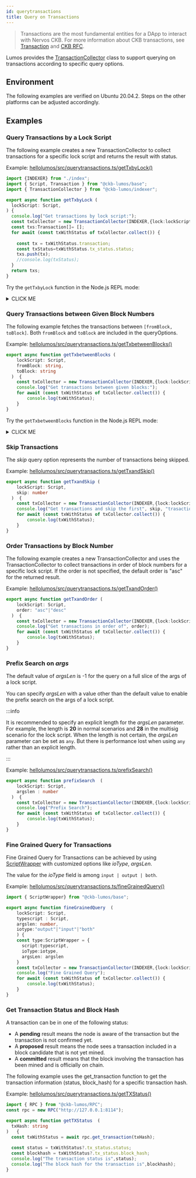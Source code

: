 ```yaml
---
id: querytransactions
title: Query on Transactions
---
```

> Transactions are the most fundamental entities for a DApp to interact with Nervos CKB. For more information about CKB transactions, see [Transaction](https://docs.nervos.org/docs/reference/transaction#docsNav) and [CKB RFC](https://github.com/nervosnetwork/rfcs/blob/master/rfcs/0019-data-structures/0019-data-structures.md#transaction).

Lumos provides the [TransactionCollector](https://github.com/nervosnetwork/lumos/blob/c3bd18e6baac9c283995f25d226a689970dc9537/packages/indexer/lib/index.js#L479) class to support querying on transactions according to specific query options.

## Environment

The following examples are verified on Ubuntu 20.04.2. Steps on the other platforms can be adjusted accordingly.

## Examples

### Query Transactions by a Lock Script

The following example creates a new TransactionCollector to collect transactions for a specific lock script and returns the result with status.

Example: <u>hellolumos/src/querytransactions.ts/getTxbyLock()</u>

```typescript title="hellolumos/src/querytransactions.ts"
import {INDEXER} from "./index";
import { Script, Transaction } from "@ckb-lumos/base";
import { TransactionCollector } from "@ckb-lumos/indexer";

export async function getTxbyLock (
  lockScript: Script,
) {
  console.log("Get transactions by lock script:");
  const txCollector = new TransactionCollector(INDEXER,{lock:lockScript});
  const txs:Transaction[]= [];
  for await (const txWithStatus of txCollector.collect()) {
    
    const tx = txWithStatus.transaction; 
    const txStatus=txWithStatus.tx_status.status;
    txs.push(tx);
    //console.log(txStatus);
  }
  return txs;
}

```

Try the `getTxbyLock` function in the Node.js REPL mode:

<details><summary>CLICK ME</summary>
<p>

```shell
$ node --experimental-repl-await
Welcome to Node.js v14.0.0.
Type ".help" for more information.
> const { accounts, querytransactions }=require(".");
The server is started.
> const alice = accounts.ALICE;
> const script={
  code_hash: "0x9bd7e06f3ecf4be0f2fcd2188b23f1b9fcc88e5d4b65a8637b17723bbda3cce8",
  hash_type: "type",
  args: alice.ARGS,
 };
> await querytransactions.getTxbyLock(script);
Get transactions by lock script:
[
  {
    cell_deps: [],
    hash: '0x84a1ff885e82f1d48813968994f63eae22df5baf65519240fc74811ba3b31e92',
    header_deps: [],
    inputs: [ [Object] ],
    outputs: [ [Object] ],
    outputs_data: [ '0x' ],
    version: '0x0',
    witnesses: [
      '0x590000000c00000055000000490000001000000030000000310000009bd7e06f3ecf4be0f2fcd2188b23f1b9fcc88e5d4b65a8637b17723bbda3cce801140000007e00660b8ab122bca3ba468c5b6eee71f40b7d8e00000000'
    ]
  },
  {
    cell_deps: [],
    hash: '0xbdc50e04c88978fe53debe989863855b2e3e4be02dd989c6f8771a2b263ef213',
    header_deps: [],
    inputs: [ [Object] ],
    outputs: [ [Object] ],
    outputs_data: [ '0x' ],
    version: '0x0',
    witnesses: [
      '0x590000000c00000055000000490000001000000030000000310000009bd7e06f3ecf4be0f2fcd2188b23f1b9fcc88e5d4b65a8637b17723bbda3cce801140000007e00660b8ab122bca3ba468c5b6eee71f40b7d8e00000000'
    ]
  },
...
```
</p>
</details>

### Query Transactions between Given Block Numbers

The following example fetches the transactions between `[fromBlock, toBlock]`. Both `fromBlock` and `toBlock` are included in the queryOptions.

Example: <u>hellolumos/src/querytransactions.ts/getTxbetweenBlocks()</u>

```typescript title="hellolumos/src/querytransactions.ts"
export async function getTxbetweenBlocks (
    lockScript: Script,
    fromBlock: string,
    toBlock: string
  )  {
    const txCollector = new TransactionCollector(INDEXER,{lock:lockScript,fromBlock:fromBlock,toBlock:toBlock});
    console.log("Get transactions between given blocks:");
    for await (const txWithStatus of txCollector.collect()) {
        console.log(txWithStatus);
    }
}
```
Try the `getTxbetweenBlocks` function in the Node.js REPL mode:

<details><summary>CLICK ME</summary>
<p>

```shell
> const from="0x801";
> const to="0x804";
> await querytransactions.getTxbetweenBlocks(script,from,to);
Get transactions between given blocks:
{
  transaction: {
    cell_deps: [],
    hash: '0x5457bae99ab4cea79c78d4b239a92b5e30580cd1dda6637a7a661991704020cd',
    header_deps: [],
    inputs: [ [Object] ],
    outputs: [ [Object] ],
    outputs_data: [ '0x' ],
    version: '0x0',
    witnesses: [
      '0x590000000c00000055000000490000001000000030000000310000009bd7e06f3ecf4be0f2fcd2188b23f1b9fcc88e5d4b65a8637b17723bbda3cce801140000007e00660b8ab122bca3ba468c5b6eee71f40b7d8e00000000'
    ]
  },
  tx_status: {
    block_hash: '0x0c6c197f43b4a27b6c881a2f01d9c4ba8abf2244e2284afa0f1b737979500fbe',
    status: 'committed'
  }
}
{
  transaction: {
    cell_deps: [],
    hash: '0xb2bf608b9e0499fb8679af8b4126c4921fadfdb6efa0a5375e3aaa0676fc65ae',
    header_deps: [],
    inputs: [ [Object] ],
    outputs: [ [Object] ],
    outputs_data: [ '0x' ],
    version: '0x0',
    witnesses: [
      '0x590000000c00000055000000490000001000000030000000310000009bd7e06f3ecf4be0f2fcd2188b23f1b9fcc88e5d4b65a8637b17723bbda3cce801140000007e00660b8ab122bca3ba468c5b6eee71f40b7d8e00000000'
    ]
  },
  tx_status: {
    block_hash: '0x40c9b99ebb5da3888efb6fbc63fd13b4425a1b81b2a4271fb99a3ba29de9a55c',
    status: 'committed'
  }
}
{
  transaction: {
    cell_deps: [],
    hash: '0x59dd00d1444d346b71b8a0c94ea0d418b8a4c85d86040485c145a8a60725cad0',
    header_deps: [],
    inputs: [ [Object] ],
    outputs: [ [Object] ],
    outputs_data: [ '0x' ],
    version: '0x0',
    witnesses: [
      '0x590000000c00000055000000490000001000000030000000310000009bd7e06f3ecf4be0f2fcd2188b23f1b9fcc88e5d4b65a8637b17723bbda3cce801140000007e00660b8ab122bca3ba468c5b6eee71f40b7d8e00000000'
    ]
  },
  tx_status: {
    block_hash: '0xd0c09a6615b30f685dd0b0e627021f89e0f35e9b59c575001d8a11f63436b76c',
    status: 'committed'
  }
}
{
  transaction: {
    cell_deps: [ [Object] ],
    hash: '0xe332fb6efba38e16b8fd20a4f47d5fffcf8fcac0c863b0eb30ef75067847936d',
    header_deps: [],
    inputs: [ [Object] ],
    outputs: [ [Object], [Object] ],
    outputs_data: [ '0x', '0x' ],
    version: '0x0',
    witnesses: [
      '0x5500000010000000550000005500000041000000709026a75b82aca580d758c62eceaa9982b81057146a6c0205db3ee7b5581e3201d3ccd5845ea6d25b9b977f98f7c1c74efe4c38292b654d03fa2d037fa0777b01'
    ]
  },
  tx_status: {
    block_hash: '0xd0c09a6615b30f685dd0b0e627021f89e0f35e9b59c575001d8a11f63436b76c',
    status: 'committed'
  }
}
{
  transaction: {
    cell_deps: [],
    hash: '0xea8f658e6ea08c38f58f6a0af3530396aba0e51e1064db8626ecd38976625c34',
    header_deps: [],
    inputs: [ [Object] ],
    outputs: [ [Object] ],
    outputs_data: [ '0x' ],
    version: '0x0',
    witnesses: [
      '0x590000000c00000055000000490000001000000030000000310000009bd7e06f3ecf4be0f2fcd2188b23f1b9fcc88e5d4b65a8637b17723bbda3cce801140000007e00660b8ab122bca3ba468c5b6eee71f40b7d8e00000000'
    ]
  },
  tx_status: {
    block_hash: '0xbae60c9c4f54d6f6a970fb76c2fdd226a83dd8724cff082157da559ce6cf507f',
    status: 'committed'
  }
}
```
</p>
</details>

### Skip Transactions

The <var>skip</var> query option represents the number of transactions being skipped.

Example: <u>hellolumos/src/querytransactions.ts/getTxandSkip()</u>

```typescript title="hellolumos/src/querytransactions.ts"
export async function getTxandSkip (
    lockScript: Script,
    skip: number
  )  {
    const txCollector = new TransactionCollector(INDEXER,{lock:lockScript,skip:skip});
    console.log("Get transactions and skip the first", skip, "trasactions");
    for await (const txWithStatus of txCollector.collect()) {
        console.log(txWithStatus);
    }
}
```

### Order Transactions by Block Number

The following example creates a new TransactionCollector and uses the TransactionCollector to collect transactions in order of block numbers for a specific lock script. If the order is not specified, the default order is "asc" for the returned result.

Example: <u>hellolumos/src/querytransactions.ts/getTxandOrder()</u>

```typescript title="hellolumos/src/querytransactions.ts"
export async function getTxandOrder (
    lockScript: Script,
    order: "asc"|"desc"
  )  {
    const txCollector = new TransactionCollector(INDEXER,{lock:lockScript,order:order});
    console.log("Get transactions in order of", order);
    for await (const txWithStatus of txCollector.collect()) {
        console.log(txWithStatus);
    }
}
```

### Prefix Search on <var>args</var>

The default value of <var>argsLen</var> is -1 for the query on a full slice of the args of a lock script.

You can specify <var>argsLen</var> with a value other than the default value to enable the prefix search on the args of a lock script.

:::info

It is recommended to specify an explicit length for the <var>argsLen</var> parameter. For example, the length is **20** in normal scenarios and **28** in the multisig scenario for the lock script. When the length is not certain, the <var>argsLen</var> parameter can be set as `any`. But there is performance lost when using `any` rather than an explicit length.

:::

Example: <u>hellolumos/src/querytransactions.ts/prefixSearch()</u>

```typescript title="hellolumos/src/querytransactions.ts"
export async function prefixSearch  (
    lockScript: Script,
    argslen : number
  )  {
    const txCollector = new TransactionCollector(INDEXER,{lock:lockScript,argsLen:argslen});
    console.log("Prefix Search");
    for await (const txWithStatus of txCollector.collect()) {
        console.log(txWithStatus);
    }
}
```

### Fine Grained Query for Transactions

Fine Grained Query for Transactions can be achieved by using [ScriptWrapper](https://github.com/nervosnetwork/lumos/blob/c3bd18e6baac9c283995f25d226a689970dc9537/packages/base/index.d.ts#L351) with customized options like <var>ioType</var>, <var>argsLen</var>.

The value for the <var>ioType</var> field is among `input | output | both`.

Example: <u>hellolumos/src/querytransactions.ts/fineGrainedQuery()</u>

```typescript title="hellolumos/src/querytransactions.ts"
import { ScriptWrapper} from "@ckb-lumos/base";

export async function fineGrainedQuery  (
    lockScript: Script,
    typescript : Script,
    argslen: number,
    iotype:"output"|"input"|"both"
    ) {
    const type:ScriptWrapper = {
      script:typescript,
      ioType:iotype,
      argsLen: argslen
    }
    const txCollector = new TransactionCollector(INDEXER,{lock:lockScript,type:type});
    console.log("Fine Grained Query");
    for await (const txWithStatus of txCollector.collect()) {
        console.log(txWithStatus);
    }
}
```

### Get Transaction Status and Block Hash

A transaction can be in one of the following status:

- A **pending** result means the node is aware of the transaction but the transaction is not confirmed yet.
- A **proposed** result means the node sees a transaction included in a block candidate that is not yet mined.
- A **committed** result means that the block involving the transaction has been mined and is officially on chain.

The following example uses the get_transaction function to get the transaction information (status, block_hash) for a specific transaction hash.

Example: <u>hellolumos/src/querytransactions.ts/getTXStatus()</u>

```typescript title="hellolumos/src/querytransactions.ts"
import { RPC } from "@ckb-lumos/RPC";
const rpc = new RPC("http://127.0.0.1:8114");

export async function getTXStatus  (
  txHash: string
)   {
  const txWithStatus = await rpc.get_transaction(txHash);
  
  const status = txWithStatus?.tx_status.status;
  const blockhash = txWithStatus?.tx_status.block_hash;
  console.log("The transaction status is",status);
  console.log("The block hash for the transaction is",blockhash);
}
```

